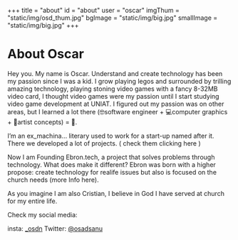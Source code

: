 +++
title = "about"
id = "about"
user = "oscar"
imgThum = "static/img/osd_thum.jpg"
bgImage = "static/img/big.jpg"
smallImage = "static/img/big.jpg"
+++
# About Oscar
Hey you.
My name is Oscar.
Understand and create technology has been my passion since I was a kid. I grow playing legos and surrounded by trilling amazing technology, playing stoning video games with a fancy 8-32MB video card, I thought video games were my passion until I start studying video game development at UNIAT. I figured out my passion was on other areas, but I learned a lot there (🤓software engineer + 💻computer graphics + 🎨artist concepts) = 🤯.

I’m an ex_machina… literary used to work for a start-up named after it. There we developed a lot of projects. ( check them clicking here )

Now I am Founding Ebron.tech, a project that solves problems through technology. What does make it different? Ebron was born with a higher propose: create technology for realife issues but also is focused on the church needs (more Info here).

As you imagine I am also Cristian, I believe in God I have served at church for my entire life.

Check my social media:

insta: [_osdn](https://www.instagram.com/_osdn/)
Twitter: [@osadsanu](https://twitter.com/Osadsanu)
